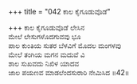 +++
title = "042 ಕಾಲ ಕೈಗೂಡುವೊಡೆ"

+++
ಕಾಲ ಕೈಗೂಡುವೊಡೆ ಲೇಸಿನ  
ಮೇಲೆ ಲೇಸುಗಳೊದಗುವವು ಭೂ  
ಪಾಲ ಕುಂತಿಯ ಸುತರ ಬೆಳವಿಗೆ ಮೊದಲ ಮಂಗಳವು  
ಮೇಲೆ ತಂಗಿಯ ಮಗನ ಮದುವೆ ವಿ  
ಶಾಲ ಸುಖವದು ನಿಖಿಳ ಯಾದವ  
ಜಾಲ ಪಯಣವ ಮಾಡಲೆಂದಸುರಾರಿ ನೇಮಿಸಿದ      ॥42॥